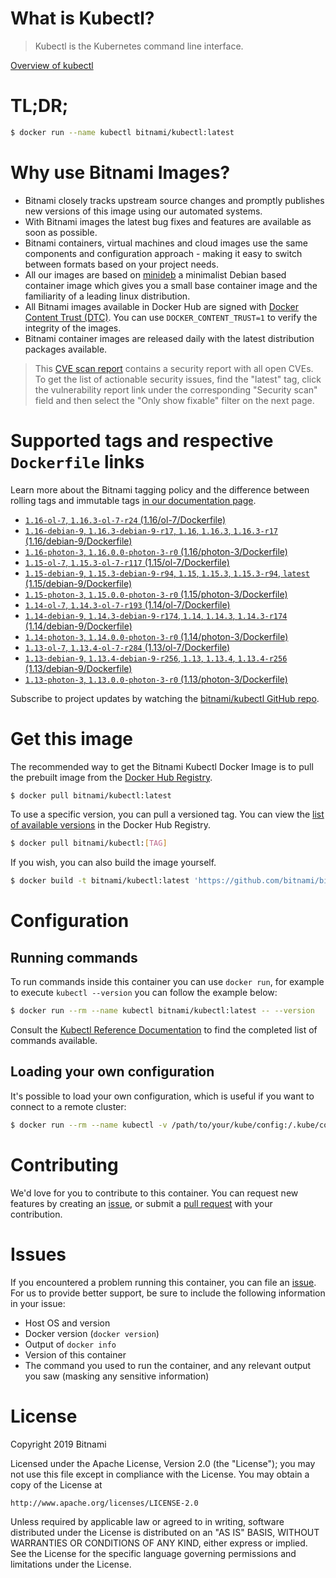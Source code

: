 
# What is Kubectl?

> Kubectl is the Kubernetes command line interface.

[Overview of kubectl](https://kubernetes.io/docs/reference/kubectl/overview/)

# TL;DR;

```bash
$ docker run --name kubectl bitnami/kubectl:latest
```

# Why use Bitnami Images?

* Bitnami closely tracks upstream source changes and promptly publishes new versions of this image using our automated systems.
* With Bitnami images the latest bug fixes and features are available as soon as possible.
* Bitnami containers, virtual machines and cloud images use the same components and configuration approach - making it easy to switch between formats based on your project needs.
* All our images are based on [minideb](https://github.com/bitnami/minideb) a minimalist Debian based container image which gives you a small base container image and the familiarity of a leading linux distribution.
* All Bitnami images available in Docker Hub are signed with [Docker Content Trust (DTC)](https://docs.docker.com/engine/security/trust/content_trust/). You can use `DOCKER_CONTENT_TRUST=1` to verify the integrity of the images.
* Bitnami container images are released daily with the latest distribution packages available.


> This [CVE scan report](https://quay.io/repository/bitnami/kubectl?tab=tags) contains a security report with all open CVEs. To get the list of actionable security issues, find the "latest" tag, click the vulnerability report link under the corresponding "Security scan" field and then select the "Only show fixable" filter on the next page.

# Supported tags and respective `Dockerfile` links

Learn more about the Bitnami tagging policy and the difference between rolling tags and immutable tags [in our documentation page](https://docs.bitnami.com/containers/how-to/understand-rolling-tags-containers/).


* [`1.16-ol-7`, `1.16.3-ol-7-r24` (1.16/ol-7/Dockerfile)](https://github.com/bitnami/bitnami-docker-kubectl/blob/1.16.3-ol-7-r24/1.16/ol-7/Dockerfile)
* [`1.16-debian-9`, `1.16.3-debian-9-r17`, `1.16`, `1.16.3`, `1.16.3-r17` (1.16/debian-9/Dockerfile)](https://github.com/bitnami/bitnami-docker-kubectl/blob/1.16.3-debian-9-r17/1.16/debian-9/Dockerfile)
* [`1.16-photon-3`, `1.16.0.0-photon-3-r0` (1.16/photon-3/Dockerfile)](https://github.com/bitnami/bitnami-docker-kubectl/blob/1.16.0.0-photon-3-r0/1.16/photon-3/Dockerfile)
* [`1.15-ol-7`, `1.15.3-ol-7-r117` (1.15/ol-7/Dockerfile)](https://github.com/bitnami/bitnami-docker-kubectl/blob/1.15.3-ol-7-r117/1.15/ol-7/Dockerfile)
* [`1.15-debian-9`, `1.15.3-debian-9-r94`, `1.15`, `1.15.3`, `1.15.3-r94`, `latest` (1.15/debian-9/Dockerfile)](https://github.com/bitnami/bitnami-docker-kubectl/blob/1.15.3-debian-9-r94/1.15/debian-9/Dockerfile)
* [`1.15-photon-3`, `1.15.0.0-photon-3-r0` (1.15/photon-3/Dockerfile)](https://github.com/bitnami/bitnami-docker-kubectl/blob/1.15.0.0-photon-3-r0/1.15/photon-3/Dockerfile)
* [`1.14-ol-7`, `1.14.3-ol-7-r193` (1.14/ol-7/Dockerfile)](https://github.com/bitnami/bitnami-docker-kubectl/blob/1.14.3-ol-7-r193/1.14/ol-7/Dockerfile)
* [`1.14-debian-9`, `1.14.3-debian-9-r174`, `1.14`, `1.14.3`, `1.14.3-r174` (1.14/debian-9/Dockerfile)](https://github.com/bitnami/bitnami-docker-kubectl/blob/1.14.3-debian-9-r174/1.14/debian-9/Dockerfile)
* [`1.14-photon-3`, `1.14.0.0-photon-3-r0` (1.14/photon-3/Dockerfile)](https://github.com/bitnami/bitnami-docker-kubectl/blob/1.14.0.0-photon-3-r0/1.14/photon-3/Dockerfile)
* [`1.13-ol-7`, `1.13.4-ol-7-r284` (1.13/ol-7/Dockerfile)](https://github.com/bitnami/bitnami-docker-kubectl/blob/1.13.4-ol-7-r284/1.13/ol-7/Dockerfile)
* [`1.13-debian-9`, `1.13.4-debian-9-r256`, `1.13`, `1.13.4`, `1.13.4-r256` (1.13/debian-9/Dockerfile)](https://github.com/bitnami/bitnami-docker-kubectl/blob/1.13.4-debian-9-r256/1.13/debian-9/Dockerfile)
* [`1.13-photon-3`, `1.13.0.0-photon-3-r0` (1.13/photon-3/Dockerfile)](https://github.com/bitnami/bitnami-docker-kubectl/blob/1.13.0.0-photon-3-r0/1.13/photon-3/Dockerfile)

Subscribe to project updates by watching the [bitnami/kubectl GitHub repo](https://github.com/bitnami/bitnami-docker-kubectl).

# Get this image

The recommended way to get the Bitnami Kubectl Docker Image is to pull the prebuilt image from the [Docker Hub Registry](https://hub.docker.com/r/bitnami/kubectl).

```bash
$ docker pull bitnami/kubectl:latest
```

To use a specific version, you can pull a versioned tag. You can view the [list of available versions](https://hub.docker.com/r/bitnami/kubectl/tags/) in the Docker Hub Registry.

```bash
$ docker pull bitnami/kubectl:[TAG]
```

If you wish, you can also build the image yourself.

```bash
$ docker build -t bitnami/kubectl:latest 'https://github.com/bitnami/bitnami-docker-kubectl.git#master:1.15/debian-9'
```

# Configuration

## Running commands

To run commands inside this container you can use `docker run`, for example to execute `kubectl --version` you can follow the example below:

```bash
$ docker run --rm --name kubectl bitnami/kubectl:latest -- --version
```

Consult the [Kubectl Reference Documentation](https://kubernetes.io/docs/reference/generated/kubectl/kubectl-commands) to find the completed list of commands available.

## Loading your own configuration

It's possible to load your own configuration, which is useful if you want to connect to a remote cluster:

```bash
$ docker run --rm --name kubectl -v /path/to/your/kube/config:/.kube/config bitnami/kubectl:latest
```

# Contributing

We'd love for you to contribute to this container. You can request new features by creating an [issue](https://github.com/bitnami/bitnami-docker-kubectl/issues), or submit a [pull request](https://github.com/bitnami/bitnami-docker-kubectl/pulls) with your contribution.

# Issues

If you encountered a problem running this container, you can file an [issue](https://github.com/bitnami/bitnami-docker-kubectl/issues). For us to provide better support, be sure to include the following information in your issue:

- Host OS and version
- Docker version (`docker version`)
- Output of `docker info`
- Version of this container
- The command you used to run the container, and any relevant output you saw (masking any sensitive information)

# License

Copyright 2019 Bitnami

Licensed under the Apache License, Version 2.0 (the "License");
you may not use this file except in compliance with the License.
You may obtain a copy of the License at

    http://www.apache.org/licenses/LICENSE-2.0

Unless required by applicable law or agreed to in writing, software
distributed under the License is distributed on an "AS IS" BASIS,
WITHOUT WARRANTIES OR CONDITIONS OF ANY KIND, either express or implied.
See the License for the specific language governing permissions and
limitations under the License.
